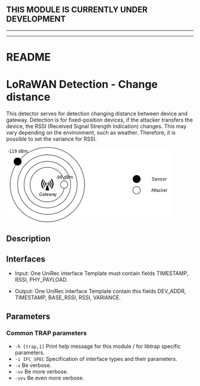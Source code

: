 ## THIS MODULE IS CURRENTLY UNDER DEVELOPMENT
---

---
# README
# LoRaWAN Detection - Change distance
This detector serves for detection changing distance between device and gateway. Detection is for fixed-position devices, if the attacker transfers the device, the RSSI (Received Signal Strength Indication) changes. This may vary depending on the environment, such as weather. Therefore, it is possible to set the variance for RSSI.

![alt text](https://github.com/gre0071/lora_detector_change_distance/blob/master/change_distance.png)

## Description

## Interfaces
- Input: One UniRec interface
Template must contain fields TIMESTAMP, RSSI, PHY_PAYLOAD.

- Output: One UniRec interface
Template contain this fields DEV_ADDR, TIMESTAMP, BASE_RSSI, RSSI, VARIANCE.
  
## Parameters
### Common TRAP parameters
- `-h [trap,1]`      Print help message for this module / for libtrap specific parameters.
- `-i IFC_SPEC`      Specification of interface types and their parameters.
- `-v`               Be verbose.
- `-vv`              Be more verbose.
- `-vvv`             Be even more verbose.
